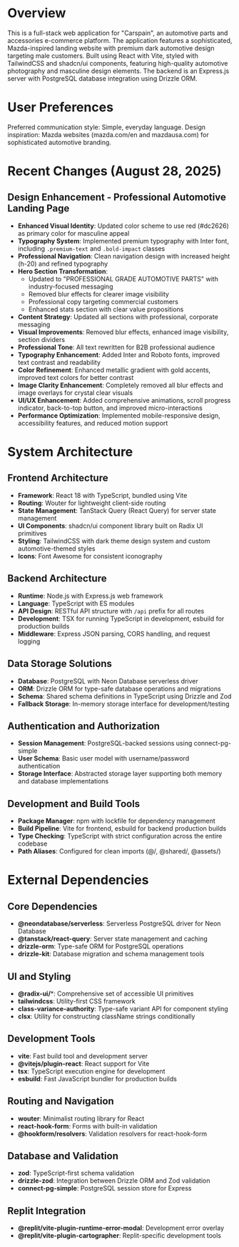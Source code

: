# Overview

This is a full-stack web application for "Carspain", an automotive parts and accessories e-commerce platform. The application features a sophisticated, Mazda-inspired landing website with premium dark automotive design targeting male customers. Built using React with Vite, styled with TailwindCSS and shadcn/ui components, featuring high-quality automotive photography and masculine design elements. The backend is an Express.js server with PostgreSQL database integration using Drizzle ORM.

# User Preferences

Preferred communication style: Simple, everyday language.
Design inspiration: Mazda websites (mazda.com/en and mazdausa.com) for sophisticated automotive branding.

# Recent Changes (August 28, 2025)

## Design Enhancement - Professional Automotive Landing Page
- **Enhanced Visual Identity**: Updated color scheme to use red (#dc2626) as primary color for masculine appeal
- **Typography System**: Implemented premium typography with Inter font, including `.premium-text` and `.bold-impact` classes
- **Professional Navigation**: Clean navigation design with increased height (h-20) and refined typography
- **Hero Section Transformation**: 
  - Updated to "PROFESSIONAL GRADE AUTOMOTIVE PARTS" with industry-focused messaging
  - Removed blur effects for clearer image visibility
  - Professional copy targeting commercial customers
  - Enhanced stats section with clear value propositions
- **Content Strategy**: Updated all sections with professional, corporate messaging
- **Visual Improvements**: Removed blur effects, enhanced image visibility, section dividers
- **Professional Tone**: All text rewritten for B2B professional audience
- **Typography Enhancement**: Added Inter and Roboto fonts, improved text contrast and readability
- **Color Refinement**: Enhanced metallic gradient with gold accents, improved text colors for better contrast
- **Image Clarity Enhancement**: Completely removed all blur effects and image overlays for crystal clear visuals
- **UI/UX Enhancement**: Added comprehensive animations, scroll progress indicator, back-to-top button, and improved micro-interactions
- **Performance Optimization**: Implemented mobile-responsive design, accessibility features, and reduced motion support

# System Architecture

## Frontend Architecture
- **Framework**: React 18 with TypeScript, bundled using Vite
- **Routing**: Wouter for lightweight client-side routing
- **State Management**: TanStack Query (React Query) for server state management
- **UI Components**: shadcn/ui component library built on Radix UI primitives
- **Styling**: TailwindCSS with dark theme design system and custom automotive-themed styles
- **Icons**: Font Awesome for consistent iconography

## Backend Architecture
- **Runtime**: Node.js with Express.js web framework
- **Language**: TypeScript with ES modules
- **API Design**: RESTful API structure with `/api` prefix for all routes
- **Development**: TSX for running TypeScript in development, esbuild for production builds
- **Middleware**: Express JSON parsing, CORS handling, and request logging

## Data Storage Solutions
- **Database**: PostgreSQL with Neon Database serverless driver
- **ORM**: Drizzle ORM for type-safe database operations and migrations
- **Schema**: Shared schema definitions in TypeScript using Drizzle and Zod
- **Fallback Storage**: In-memory storage interface for development/testing

## Authentication and Authorization
- **Session Management**: PostgreSQL-backed sessions using connect-pg-simple
- **User Schema**: Basic user model with username/password authentication
- **Storage Interface**: Abstracted storage layer supporting both memory and database implementations

## Development and Build Tools
- **Package Manager**: npm with lockfile for dependency management
- **Build Pipeline**: Vite for frontend, esbuild for backend production builds
- **Type Checking**: TypeScript with strict configuration across the entire codebase
- **Path Aliases**: Configured for clean imports (@/, @shared/, @assets/)

# External Dependencies

## Core Dependencies
- **@neondatabase/serverless**: Serverless PostgreSQL driver for Neon Database
- **@tanstack/react-query**: Server state management and caching
- **drizzle-orm**: Type-safe ORM for PostgreSQL operations
- **drizzle-kit**: Database migration and schema management tools

## UI and Styling
- **@radix-ui/***: Comprehensive set of accessible UI primitives
- **tailwindcss**: Utility-first CSS framework
- **class-variance-authority**: Type-safe variant API for component styling
- **clsx**: Utility for constructing className strings conditionally

## Development Tools
- **vite**: Fast build tool and development server
- **@vitejs/plugin-react**: React support for Vite
- **tsx**: TypeScript execution engine for development
- **esbuild**: Fast JavaScript bundler for production builds

## Routing and Navigation
- **wouter**: Minimalist routing library for React
- **react-hook-form**: Forms with built-in validation
- **@hookform/resolvers**: Validation resolvers for react-hook-form

## Database and Validation
- **zod**: TypeScript-first schema validation
- **drizzle-zod**: Integration between Drizzle ORM and Zod validation
- **connect-pg-simple**: PostgreSQL session store for Express

## Replit Integration
- **@replit/vite-plugin-runtime-error-modal**: Development error overlay
- **@replit/vite-plugin-cartographer**: Replit-specific development tools